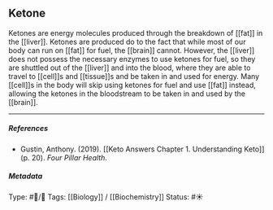 ## Ketone  # 

Ketones are energy molecules produced through the breakdown of [[fat]] in the [[liver]]. Ketones are produced do to the fact that while most of our body can run on [[fat]] for fuel, the [[brain]] cannot. However, the [[liver]] does not possess the necessary enzymes to use ketones for fuel, so they are shuttled out of the [[liver]] and into the blood, where they are able to travel to [[cell]]s and [[tissue]]s and be taken in and used for energy. Many [[cell]]s in the body will skip using ketones for fuel and use [[fat]] instead, allowing the ketones in the bloodstream to be taken in and used by the [[brain]].

___

##### References

- Gustin, Anthony. (2019). [[Keto Answers Chapter 1. Understanding Keto]] (p. 20). _Four Pillar Health_.

##### Metadata

Type: #🔵/🔵 
Tags: [[Biology]] / [[Biochemistry]] 
Status: #☀️ 